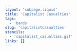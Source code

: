 ```yaml
---
layout: 'subpage.liquid'
title: 'Capitalist Casualties'
tags:
  - 'bands'
slug: 'capitalistcasualties'
stencils:
  - 'capitalist_casualties.gif'
links: []
---
```

